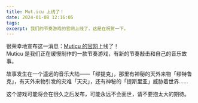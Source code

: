 ```yaml
---
title: Mut.icu 上线了！
date: 2024-01-08 12:16:05
tags:
excerpt: 我们的节奏游戏的官网上线了，这是在祝贺一下。
---
```

很荣幸地宣布这一消息：[Muticu 的官网](mut.icu)上线了！  
Muticu 是我们正在缓慢制作的一款节奏游戏，有新的节奏敲击和自己的音乐故事。  

故事发生在一个遥远的音乐大陆——「缪提克」，那里有神秘的天外来物「缪特鲁克」，有天外来物引发的灾难「天灾」，还有神秘的「提斯里亚」威胁着世界……  

这个游戏可能将会在很久之后发布，可能永远不会面世，请不要抱太大的期待。
